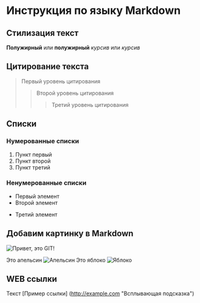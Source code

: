 # Инструкция по языку Markdown

## Стилизация текст

**Полужирный** или __полужирный__
_курсив_ или *курсив*

## Цитирование текста
> Первый уровень цитирования
>> Второй уровень цитирования
>>> Третий уровень цитирования 

## Списки
### Нумерованные списки
1. Пункт первый
2. Пункт второй
3. Пункт третий 
### Ненумерованные списки
* Первый элемент
* Второй элемент
+ Третий элемент

## Добавим картинку в Markdown

![Привет, это GIT!](Git.png)

Это апельсин 
![Апельсин](Orange.png)
Это яблоко 
![Яблоко](Apple.png)

## WEB ссылки 
Текст [Пример ссылки] (http://example.com "Всплывающая подсказка")
